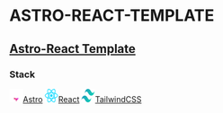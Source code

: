 # ASTRO-REACT-TEMPLATE

## [Astro-React Template](https://astro-react-tmp.pages.dev)

### Stack

<img src="/src/assets/logos/astro-logo.svg" width="24" height="24"><a href="https://astro.build">Astro</a>
<img src="/src/assets/logos/react-logo.svg" width="24" height="24"><a href="https://react.dev">React</a>
<img src="/src/assets/logos/tailwind-logo.svg" width="24" height="24"><a href="https://tailwindcss.com/">TailwindCSS</a>

<!-- [Astro](https://astro.build "Astro Website")
[React](https://react.dev/ "React Website")
[Tailwind CSS](https://tailwindcss.com/ "Tailwind Website") -->
